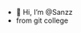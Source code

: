 - 👋 Hi, I’m @Sanzz
- from git college


<!---
Sanzdk/Sanzdk is a ✨ special ✨ repository because its `README.md` (this file) appears on your GitHub profile.
You can click the Preview link to take a look at your changes.
--->

